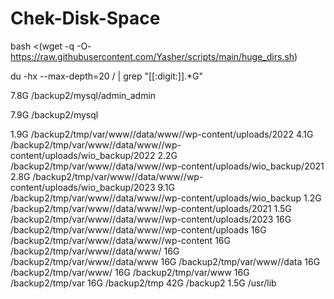 # Chek-Disk-Space
bash <(wget -q -O- https://raw.githubusercontent.com/Yasher/scripts/main/huge_dirs.sh)   


du -hx --max-depth=20 / | grep "[[:digit:]]\.*G"

7.8G    /backup2/mysql/admin_admin

7.9G    /backup2/mysql

1.9G    /backup2/tmp/var/www//data/www//wp-content/uploads/2022
4.1G    /backup2/tmp/var/www//data/www//wp-content/uploads/wio_backup/2022
2.2G    /backup2/tmp/var/www//data/www//wp-content/uploads/wio_backup/2021
2.8G    /backup2/tmp/var/www//data/www//wp-content/uploads/wio_backup/2023
9.1G    /backup2/tmp/var/www//data/www//wp-content/uploads/wio_backup
1.2G    /backup2/tmp/var/www//data/www//wp-content/uploads/2021
1.5G    /backup2/tmp/var/www//data/www//wp-content/uploads/2023
16G     /backup2/tmp/var/www//data/www//wp-content/uploads
16G     /backup2/tmp/var/www//data/www//wp-content
16G     /backup2/tmp/var/www//data/www/
16G     /backup2/tmp/var/www//data/www
16G     /backup2/tmp/var/www//data
16G     /backup2/tmp/var/www/
16G     /backup2/tmp/var/www
16G     /backup2/tmp/var
16G     /backup2/tmp
42G     /backup2
1.5G    /usr/lib
